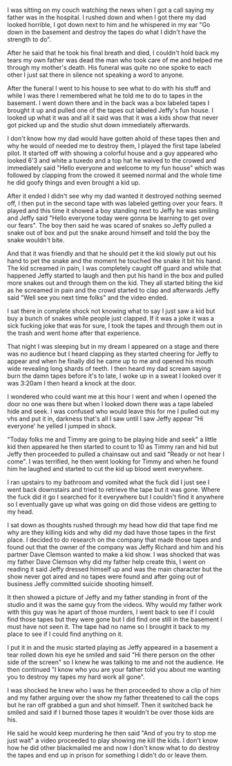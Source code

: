I was sitting on my couch watching the news when I got a call saying my father was in the hospital. I rushed down and when I got there my dad looked horrible, I got down next to him and he whispered in my ear "Go down in the basement and destroy the tapes do what I didn't have the strength to do".

After he said that he took his final breath and died, I couldn't hold back my tears my own father was dead the man who took care of me and helped me through my mother's death. His funeral was quite no one spoke to each other I just sat there in silence not speaking a word to anyone. 

After the funeral I went to his house to see what to do with his stuff and while I was there I remembered what he told me to do to tapes in the basement. I went down there and in the back was a box labeled tapes I brought it up and pulled one of the tapes out labeled Jeffy's fun house. I looked up what it was and all it said was that it was a kids show that never got picked up and the studio shut down immediately afterwards.

I don't know how my dad would have gotten ahold of these tapes then and why he would of needed me to destroy them, I played the first tape labeled pilot. It started off with showing a colorful house and a guy appeared who looked 6'3 and white a tuxedo and a top hat he waived to the crowed and immediately said "Hello everyone and welcome to my fun house" which was followed by clapping from the crowed it seemed normal and the whole time he did goofy things and even brought a kid up.

After it ended I didn't see why my dad wanted it destroyed nothing seemed off, I then put in the second tape with was labeled getting over your fears. It played and this time it showed a boy standing next to Jeffy he was smiling and Jeffy said "Hello everyone today were gonna be learning to get over our fears". The boy then said he was scared of snakes so Jeffy pulled a snake out of box and put the snake around himself and told the boy the snake wouldn't bite.

And that it was friendly and that he should pet it the kid slowly put out his hand to pet the snake and the moment he touched the snake it bit his hand. The kid screamed in pain, I was completely caught off guard and while that happened Jeffy started to laugh and then put his hand in the box and pulled more snakes out and through them on the kid. They all started biting the kid as he screamed in pain and the crowd started to clap and afterwards Jeffy said "Well see you next time folks" and the video ended.

I sat there in complete shock not knowing what to say I just saw a kid but buy a bunch of snakes while people just clapped. If it was a joke it was a sick fucking joke that was for sure, I took the tapes and through them out in the trash and went home after that experience.

That night I was sleeping but in my dream I appeared on a stage and there was no audience but I heard clapping as they started cheering for Jeffy to appear and when he finally did he came up to me and opened his mouth wide revealing long shards of teeth. I then heard my dad scream saying burn the damn tapes before it's to late, I woke up in a sweat I looked over it was 3:20am I then heard a knock at the door. 

I wondered who could want me at this hour I went and when I opened the door no one was there but when I looked down there was a tape labeled hide and seek. I was confused who would leave this for me I pulled out my vhs and put it in, darkness that's all I saw until I saw Jeffy appear "Hi everyone' he yelled I jumped in shock. 

"Today folks me and Timmy are going to be playing hide and seek" a little kid then appeared he then started to count to 10 as Timmy ran and hid but Jeffy then proceeded to pulled a chainsaw out and said "Ready or not hear I come". I was terrified, he then went looking for Timmy and when he found him he laughed and started to cut the kid up blood went everywhere.

I ran upstairs to my bathroom and vomited what the fuck did I just see I went back downstairs and tried to retrieve the tape but it was gone. Where the fuck did it go I searched for it everywhere but I couldn't find it anywhere so I eventually gave up what was going on did those videos are getting to my head.

I sat down as thoughts rushed through my head how did that tape find me why are they killing kids and why did my dad have those tapes in the first place. I decided to do research on the company that made those tapes and found out that the owner of the company was Jeffy Richard and him and his partner Dave Clemson wanted to make a kid show. I was shocked that was my father Dave Clemson why did my father help create this, I went on reading it said Jeffy dressed himself up and was the main character but the show never got aired and no tapes were found and after going out of business Jeffy committed suicide shooting himself.

It then showed a picture of Jeffy and my father standing in front of the studio and it was the same guy from the videos. Why would my father work with this guy was he apart of those murders, I went back to see if I could find those tapes but they were gone but I did find one still in the basement I must have not seen it. The tape had no name so I brought it back to my place to see if I could find anything on it.

I put it in and the music started playing as Jeffy appeared in a basement a tear rolled down his eye he smiled and said "Hi there person on the other side of the screen" so I knew he was talking to me and not the audience. He then continued "I know who you are your father told you about me wanting you to destroy my tapes my hard work all gone". 

I was shocked he knew who I was he then proceeded to show a clip of him and my father arguing over the show my father threatened to call the cops but he ran off grabbed a gun and shot himself. Then it switched back he smiled and said if I burned those tapes it wouldn't be over those kids are his.

He said he would keep murdering he then said "And of you try to stop me just wait" a video proceeded to play showing me kill the kids. I don't know how he did other blackmailed me and now I don't know what to do destroy the tapes and end up in prison for something I didn't do or leave them.